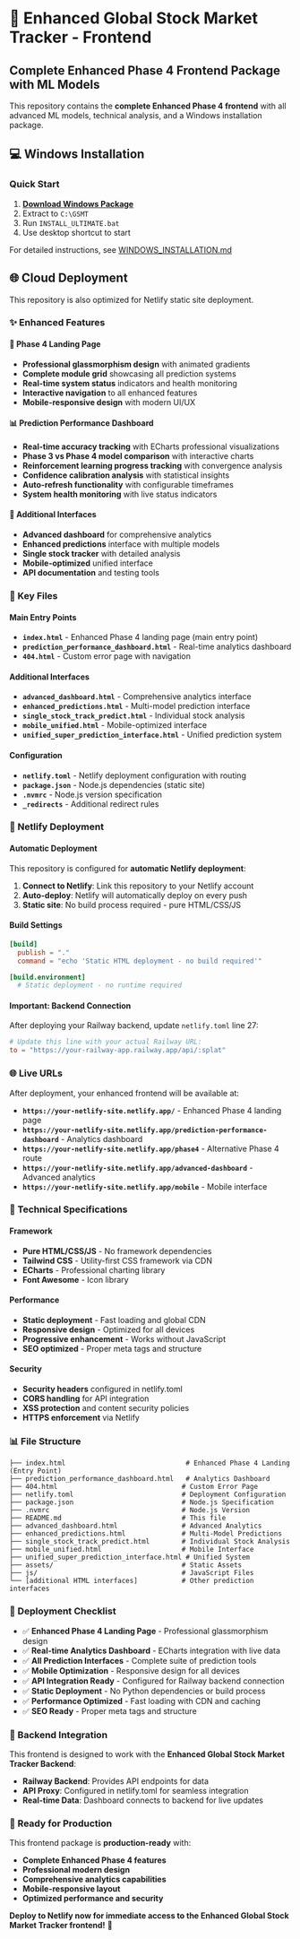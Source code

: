 # 🚀 Enhanced Global Stock Market Tracker - Frontend

## Complete Enhanced Phase 4 Frontend Package with ML Models

This repository contains the **complete Enhanced Phase 4 frontend** with all advanced ML models, technical analysis, and a Windows installation package.

## 💻 Windows Installation

### Quick Start
1. **[Download Windows Package](https://github.com/davidosland-lab/enhanced-global-stock-tracker-frontend/raw/main/GSMT_Stock_Tracker_Windows.zip)**
2. Extract to `C:\GSMT`
3. Run `INSTALL_ULTIMATE.bat`
4. Use desktop shortcut to start

For detailed instructions, see [WINDOWS_INSTALLATION.md](WINDOWS_INSTALLATION.md)

## 🌐 Cloud Deployment

This repository is also optimized for Netlify static site deployment.

### ✨ Enhanced Features

#### 🎯 **Phase 4 Landing Page**
- **Professional glassmorphism design** with animated gradients
- **Complete module grid** showcasing all prediction systems
- **Real-time system status** indicators and health monitoring
- **Interactive navigation** to all enhanced features
- **Mobile-responsive design** with modern UI/UX

#### 📊 **Prediction Performance Dashboard**
- **Real-time accuracy tracking** with ECharts professional visualizations
- **Phase 3 vs Phase 4 model comparison** with interactive charts
- **Reinforcement learning progress tracking** with convergence analysis
- **Confidence calibration analysis** with statistical insights
- **Auto-refresh functionality** with configurable timeframes
- **System health monitoring** with live status indicators

#### 🎨 **Additional Interfaces**
- **Advanced dashboard** for comprehensive analytics
- **Enhanced predictions** interface with multiple models
- **Single stock tracker** with detailed analysis
- **Mobile-optimized** unified interface
- **API documentation** and testing tools

### 📄 Key Files

#### **Main Entry Points**
- **`index.html`** - Enhanced Phase 4 landing page (main entry point)
- **`prediction_performance_dashboard.html`** - Real-time analytics dashboard
- **`404.html`** - Custom error page with navigation

#### **Additional Interfaces**
- **`advanced_dashboard.html`** - Comprehensive analytics interface
- **`enhanced_predictions.html`** - Multi-model prediction interface
- **`single_stock_track_predict.html`** - Individual stock analysis
- **`mobile_unified.html`** - Mobile-optimized interface
- **`unified_super_prediction_interface.html`** - Unified prediction system

#### **Configuration**
- **`netlify.toml`** - Netlify deployment configuration with routing
- **`package.json`** - Node.js dependencies (static site)
- **`.nvmrc`** - Node.js version specification
- **`_redirects`** - Additional redirect rules

### 🚀 Netlify Deployment

#### **Automatic Deployment**
This repository is configured for **automatic Netlify deployment**:

1. **Connect to Netlify**: Link this repository to your Netlify account
2. **Auto-deploy**: Netlify will automatically deploy on every push
3. **Static site**: No build process required - pure HTML/CSS/JS

#### **Build Settings**
```toml
[build]
  publish = "."
  command = "echo 'Static HTML deployment - no build required'"

[build.environment]
  # Static deployment - no runtime required
```

#### **Important: Backend Connection**
After deploying your Railway backend, update `netlify.toml` line 27:
```toml
# Update this line with your actual Railway URL:
to = "https://your-railway-app.railway.app/api/:splat"
```

### 🌐 Live URLs

After deployment, your enhanced frontend will be available at:
- **`https://your-netlify-site.netlify.app/`** - Enhanced Phase 4 landing page
- **`https://your-netlify-site.netlify.app/prediction-performance-dashboard`** - Analytics dashboard
- **`https://your-netlify-site.netlify.app/phase4`** - Alternative Phase 4 route
- **`https://your-netlify-site.netlify.app/advanced-dashboard`** - Advanced analytics
- **`https://your-netlify-site.netlify.app/mobile`** - Mobile interface

### 🔧 Technical Specifications

#### **Framework**
- **Pure HTML/CSS/JS** - No framework dependencies
- **Tailwind CSS** - Utility-first CSS framework via CDN
- **ECharts** - Professional charting library
- **Font Awesome** - Icon library

#### **Performance**
- **Static deployment** - Fast loading and global CDN
- **Responsive design** - Optimized for all devices
- **Progressive enhancement** - Works without JavaScript
- **SEO optimized** - Proper meta tags and structure

#### **Security**
- **Security headers** configured in netlify.toml
- **CORS handling** for API integration
- **XSS protection** and content security policies
- **HTTPS enforcement** via Netlify

### 📊 File Structure

```
├── index.html                              # Enhanced Phase 4 Landing (Entry Point)
├── prediction_performance_dashboard.html   # Analytics Dashboard
├── 404.html                               # Custom Error Page
├── netlify.toml                           # Deployment Configuration
├── package.json                           # Node.js Specification
├── .nvmrc                                 # Node.js Version
├── README.md                              # This file
├── advanced_dashboard.html                # Advanced Analytics
├── enhanced_predictions.html              # Multi-Model Predictions
├── single_stock_track_predict.html        # Individual Stock Analysis
├── mobile_unified.html                    # Mobile Interface
├── unified_super_prediction_interface.html # Unified System
├── assets/                                # Static Assets
├── js/                                    # JavaScript Files
└── [additional HTML interfaces]           # Other prediction interfaces
```

### 🎯 Deployment Checklist

- ✅ **Enhanced Phase 4 Landing Page** - Professional glassmorphism design
- ✅ **Real-time Analytics Dashboard** - ECharts integration with live data
- ✅ **All Prediction Interfaces** - Complete suite of prediction tools
- ✅ **Mobile Optimization** - Responsive design for all devices
- ✅ **API Integration Ready** - Configured for Railway backend connection
- ✅ **Static Deployment** - No Python dependencies or build process
- ✅ **Performance Optimized** - Fast loading with CDN and caching
- ✅ **SEO Ready** - Proper meta tags and structure

### 🔗 Backend Integration

This frontend is designed to work with the **Enhanced Global Stock Market Tracker Backend**:
- **Railway Backend**: Provides API endpoints for data
- **API Proxy**: Configured in netlify.toml for seamless integration
- **Real-time Data**: Dashboard connects to backend for live updates

### 🚀 Ready for Production

This frontend package is **production-ready** with:
- **Complete Enhanced Phase 4 features**
- **Professional modern design**
- **Comprehensive analytics capabilities**
- **Mobile-responsive layout**
- **Optimized performance and security**

**Deploy to Netlify now for immediate access to the Enhanced Global Stock Market Tracker frontend!** 🎉